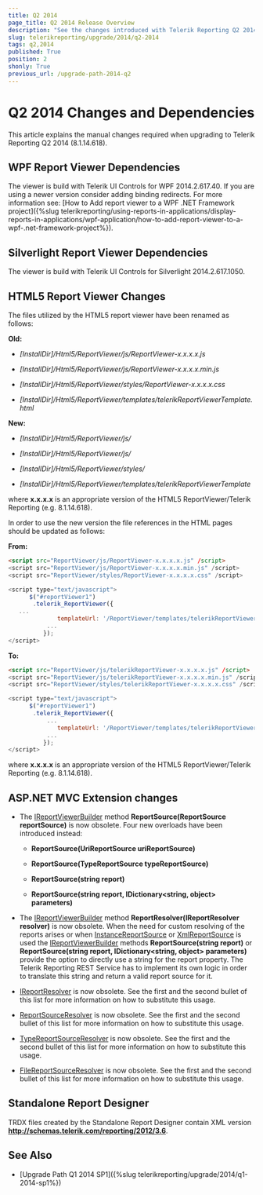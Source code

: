 ```yaml
---
title: Q2 2014
page_title: Q2 2014 Release Overview 
description: "See the changes introduced with Telerik Reporting Q2 2014 that should be considered before upgrading, and the 3rd party products & packages this version depends on."
slug: telerikreporting/upgrade/2014/q2-2014
tags: q2,2014
published: True
position: 2
shonly: True
previous_url: /upgrade-path-2014-q2
---
```


# Q2 2014 Changes and Dependencies

This article explains the manual changes required when upgrading to Telerik Reporting Q2 2014 (8.1.14.618).

## WPF Report Viewer Dependencies

The viewer is build with Telerik UI Controls for WPF 2014.2.617.40. If you are using a newer version consider adding binding redirects. For more information see: [How to Add report viewer to a WPF .NET Framework project]({%slug telerikreporting/using-reports-in-applications/display-reports-in-applications/wpf-application/how-to-add-report-viewer-to-a-wpf-.net-framework-project%}).

## Silverlight Report Viewer Dependencies

The viewer is build with Telerik UI Controls for Silverlight 2014.2.617.1050. 

## HTML5 Report Viewer Changes

The files utilized by the HTML5 report viewer have been renamed as follows:

__Old:__ 

* *[InstallDir]/Html5/ReportViewer/js/ReportViewer-x.x.x.x.js* 

* *[InstallDir]/Html5/ReportViewer/js/ReportViewer-x.x.x.x.min.js* 

* *[InstallDir]/Html5/ReportViewer/styles/ReportViewer-x.x.x.x.css* 

* *[InstallDir]/Html5/ReportViewer/templates/telerikReportViewerTemplate.html* 

__New:__ 

* *[InstallDir]/Html5/ReportViewer/js/* 

* *[InstallDir]/Html5/ReportViewer/js/* 

* *[InstallDir]/Html5/ReportViewer/styles/* 

* *[InstallDir]/Html5/ReportViewer/templates/telerikReportViewerTemplate* 

where __x.x.x.x__ is an appropriate version of the HTML5 ReportViewer/Telerik Reporting (e.g. 8.1.14.618). 

In order to use the new version the file references in the HTML pages should be updated as follows:

__From:__ 
    
````html
<script src="ReportViewer/js/ReportViewer-x.x.x.x.js" /script>
<script src="ReportViewer/js/ReportViewer-x.x.x.x.min.js" /script>
<script src="ReportViewer/styles/ReportViewer-x.x.x.x.css" /script>
````
````js
<script type="text/javascript">
      $("#reportViewer1")
       .telerik_ReportViewer({
   ...
              templateUrl: '/ReportViewer/templates/telerikReportViewerTemplate.html',
           ...
          });
</script>
````

__To:__ 
    
````html
<script src="ReportViewer/js/telerikReportViewer-x.x.x.x.js" /script>
<script src="ReportViewer/js/telerikReportViewer-x.x.x.x.min.js" /script>
<script src="ReportViewer/styles/telerikReportViewer-x.x.x.x.css" /script>
````
````js
<script type="text/javascript">
      $("#reportViewer1")
       .telerik_ReportViewer({
           ...
              templateUrl: '/ReportViewer/templates/telerikReportViewerTemplate-x.x.x.x.html',
           ...
          });
</script>
````

where __x.x.x.x__ is an appropriate version of the HTML5 ReportViewer/Telerik Reporting (e.g. 8.1.14.618). 

## ASP.NET MVC Extension changes

* The [IReportViewerBuilder](/reporting/api/Telerik.ReportViewer.Mvc.IReportViewerBuilder) method __ReportSource(ReportSource reportSource)__ is now obsolete. Four new overloads have been introduced instead: 

   + __ReportSource(UriReportSource uriReportSource)__ 

   + __ReportSource(TypeReportSource typeReportSource)__ 

   + __ReportSource(string report)__ 

   + __ReportSource(string report, IDictionary\<string, object\> parameters)__ 

* The [IReportViewerBuilder](/reporting/api/Telerik.ReportViewer.Mvc.IReportViewerBuilder) method __ReportResolver(IReportResolver resolver)__ is now obsolete. When the need for custom resolving of the reports arises or when [InstanceReportSource](/reporting/api/Telerik.Reporting.InstanceReportSource) or [XmlReportSource](/reporting/api/Telerik.Reporting.XmlReportSource) is used the [IReportViewerBuilder](/reporting/api/Telerik.ReportViewer.Mvc.IReportViewerBuilder) methods __ReportSource(string report)__ or __ReportSource(string report, IDictionary\<string, object\> parameters)__ provide the option to directly use a string for the report property. The Telerik Reporting REST Service has to implement its own logic in order to translate this string and return a valid report source for it. 

* [IReportResolver](/reporting/api/Telerik.ReportViewer.Mvc.IReportResolver) is now obsolete. See the first and the second bullet of this list for more information on how to substitute this usage. 

* [ReportSourceResolver](/reporting/api/Telerik.ReportViewer.Mvc.ReportSourceResolver) is now obsolete. See the first and the second bullet of this list for more information on how to substitute this usage. 

* [TypeReportSourceResolver](/reporting/api/Telerik.ReportViewer.Mvc.TypeReportSourceResolver) is now obsolete. See the first and the second bullet of this list for more information on how to substitute this usage. 

* [FileReportSourceResolver](/reporting/api/Telerik.ReportViewer.Mvc.FileReportSourceResolver) is now obsolete. See the first and the second bullet of this list for more information on how to substitute this usage. 

## Standalone Report Designer

TRDX files created by the Standalone Report Designer contain XML version __http://schemas.telerik.com/reporting/2012/3.6__. 

## See Also

* [Upgrade Path Q1 2014 SP1]({%slug telerikreporting/upgrade/2014/q1-2014-sp1%})
